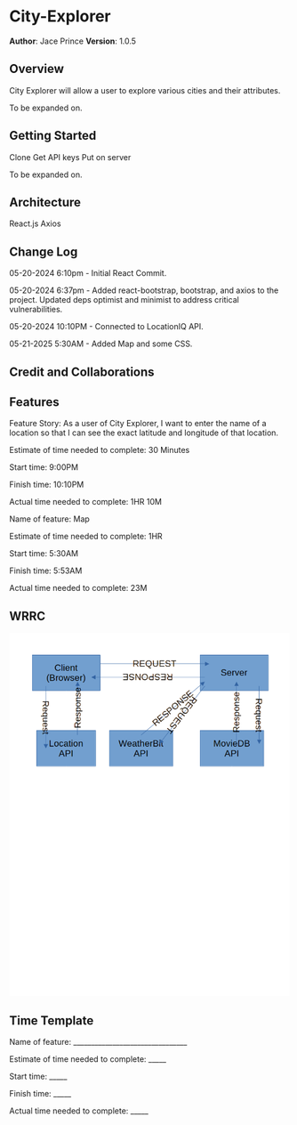 # City-Explorer

**Author**: Jace Prince
**Version**: 1.0.5

## Overview

City Explorer will allow a user to explore various cities and their attributes.

To be expanded on.

## Getting Started

Clone
Get API keys
Put on server

To be expanded on.

## Architecture

React.js
Axios

## Change Log

05-20-2024 6:10pm - Initial React Commit.

05-20-2024 6:37pm - Added react-bootstrap, bootstrap, and axios to the project. Updated deps optimist and minimist to address critical vulnerabilities.

05-20-2024 10:10PM - Connected to LocationIQ API.

05-21-2025 5:30AM - Added Map and some CSS.

## Credit and Collaborations

## Features

Feature Story: As a user of City Explorer, I want to enter the name of a location so that I can see the exact latitude and longitude of that location.

Estimate of time needed to complete: 30 Minutes

Start time: 9:00PM

Finish time: 10:10PM

Actual time needed to complete: 1HR 10M

Name of feature: Map

Estimate of time needed to complete: 1HR

Start time: 5:30AM

Finish time: 5:53AM

Actual time needed to complete: 23M

## WRRC

![WRRC-8](WRRC-8.png)

## Time Template

Name of feature: ________________________________

Estimate of time needed to complete: _____

Start time: _____

Finish time: _____

Actual time needed to complete: _____
